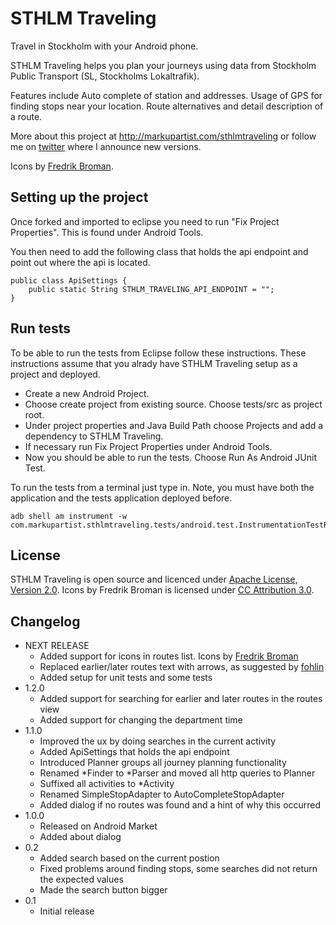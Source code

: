 STHLM Traveling
===============

Travel in Stockholm with your Android phone.

STHLM Traveling helps you plan your journeys using data from Stockholm Public 
Transport (SL, Stockholms Lokaltrafik).

Features include Auto complete of station and addresses. Usage of GPS for 
finding stops near your location. Route alternatives and detail description 
of a route.

More about this project at <http://markupartist.com/sthlmtraveling> or follow 
me on [twitter](http://twitter.com/johanni) where I announce new versions.

Icons by [Fredrik Broman](http://fredrikbroman.com).

Setting up the project
----------------------

Once forked and imported to eclipse you need to run "Fix Project Properties".
This is found under Android Tools. 

You then need to add the following class that holds the api endpoint and point 
out where the api is located.

    public class ApiSettings {
        public static String STHLM_TRAVELING_API_ENDPOINT = "";
    }

Run tests
---------

To be able to run the tests from Eclipse follow these instructions. These 
instructions assume that you alrady have STHLM Traveling setup as a project and
deployed. 

* Create a new Android Project.
* Choose create project from existing source. Choose tests/src as project root.
* Under project properties and Java Build Path choose Projects and add a 
  dependency to STHLM Traveling.
* If necessary run Fix Project Properties under Android Tools.
* Now you should be able to run the tests. Choose Run As Android JUnit Test.

To run the tests from a terminal just type in. Note, you must have both the 
application and the tests application deployed before.

    adb shell am instrument -w com.markupartist.sthlmtraveling.tests/android.test.InstrumentationTestRunner

License
-------
STHLM Traveling is open source and licenced under 
[Apache License, Version 2.0](http://www.apache.org/licenses/LICENSE-2.0.html).
Icons by Fredrik Broman is licensed under [CC Attribution 3.0](http://creativecommons.org/licenses/by/3.0/).

Changelog
---------
* NEXT RELEASE
    * Added support for icons in routes list. Icons by [Fredrik Broman](http://fredrikbroman.com)
    * Replaced earlier/later routes text with arrows, as suggested by [fohlin](http://twitter.com/fohlin)
    * Added setup for unit tests and some tests 
* 1.2.0
    * Added support for searching for earlier and later routes in the routes 
      view
    * Added support for changing the department time
* 1.1.0
    * Improved the ux by doing searches in the current activity
    * Added ApiSettings that holds the api endpoint
    * Introduced Planner groups all journey planning functionality
    * Renamed *Finder to *Parser and moved all http queries to Planner
    * Suffixed all activities to *Activity    
    * Renamed SimpleStopAdapter to AutoCompleteStopAdapter
    * Added dialog if no routes was found and a hint of why this occurred
* 1.0.0
    * Released on Android Market
    * Added about dialog
* 0.2
    * Added search based on the current postion
    * Fixed problems around finding stops, some searches did not return the 
      expected values
    * Made the search button bigger
* 0.1
    * Initial release
